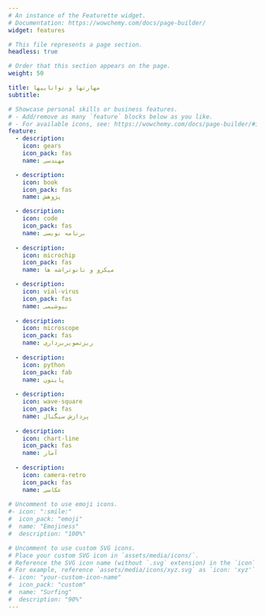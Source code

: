 ```yaml
---
# An instance of the Featurette widget.
# Documentation: https://wowchemy.com/docs/page-builder/
widget: features

# This file represents a page section.
headless: true

# Order that this section appears on the page.
weight: 50

title: مهارتها و تواناییها
subtitle:

# Showcase personal skills or business features.
# - Add/remove as many `feature` blocks below as you like.
# - For available icons, see: https://wowchemy.com/docs/page-builder/#icons
feature:
  - description: 
    icon: gears
    icon_pack: fas
    name: مهندسی

  - description: 
    icon: book
    icon_pack: fas
    name: پژوهش

  - description:
    icon: code
    icon_pack: fas
    name: برنامه نویسی
    
  - description: 
    icon: microchip
    icon_pack: fas
    name: میکرو و نانوتراشه ها 

  - description: 
    icon: vial-virus
    icon_pack: fas
    name: بیوشیمی
    
  - description: 
    icon: microscope
    icon_pack: fas
    name: ریزتصویربرداری
    
  - description: 
    icon: python
    icon_pack: fab
    name: پایتون
    
  - description: 
    icon: wave-square
    icon_pack: fas
    name: پردازش سیگنال
    
  - description: 
    icon: chart-line
    icon_pack: fas
    name: آمار
    
  - description: 
    icon: camera-retro
    icon_pack: fas
    name: عکاسی
    
# Uncomment to use emoji icons.
#- icon: ":smile:"
#  icon_pack: "emoji"
#  name: "Emojiness"
#  description: "100%"

# Uncomment to use custom SVG icons.
# Place your custom SVG icon in `assets/media/icons/`.
# Reference the SVG icon name (without `.svg` extension) in the `icon` field.
# For example, reference `assets/media/icons/xyz.svg` as `icon: 'xyz'`
#- icon: "your-custom-icon-name"
#  icon_pack: "custom"
#  name: "Surfing"
#  description: "90%"
---
```

